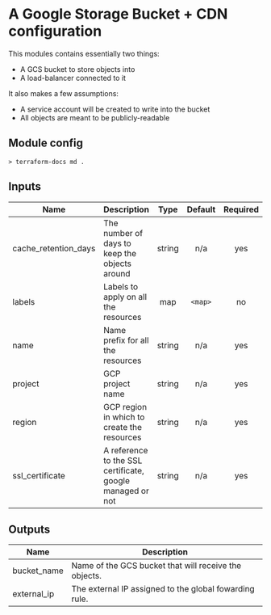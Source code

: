 # A Google Storage Bucket + CDN configuration

This modules contains essentially two things:

* A GCS bucket to store objects into
* A load-balancer connected to it

It also makes a few assumptions:

* A service account will be created to write into the bucket
* All objects are meant to be publicly-readable

## Module config

`> terraform-docs md .`
<!-- BEGIN mdsh -->
## Inputs

| Name | Description | Type | Default | Required |
|------|-------------|:----:|:-----:|:-----:|
| cache\_retention\_days | The number of days to keep the objects around | string | n/a | yes |
| labels | Labels to apply on all the resources | map | `<map>` | no |
| name | Name prefix for all the resources | string | n/a | yes |
| project | GCP project name | string | n/a | yes |
| region | GCP region in which to create the resources | string | n/a | yes |
| ssl\_certificate | A reference to the SSL certificate, google managed or not | string | n/a | yes |

## Outputs

| Name | Description |
|------|-------------|
| bucket\_name | Name of the GCS bucket that will receive the objects. |
| external\_ip | The external IP assigned to the global fowarding rule. |

<!-- END mdsh -->
